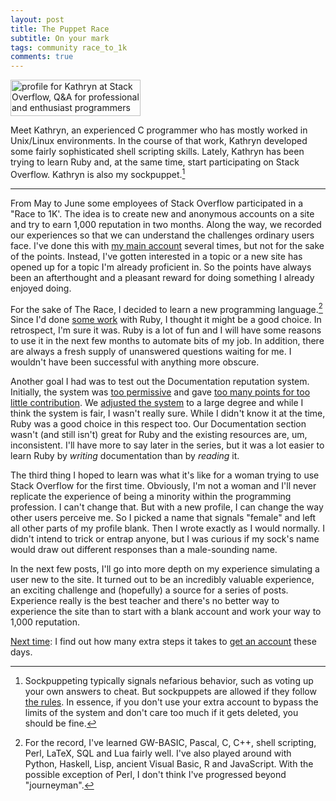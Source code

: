 ```yaml
---
layout: post
title: The Puppet Race
subtitle: On your mark
tags: community race_to_1k
comments: true
---
```


<a href="https://stackoverflow.com/users/7948068/kathryn"> <img
src="https://stackoverflow.com/users/flair/7948068.png" width="208"
height="58" alt="profile for Kathryn at Stack Overflow, Q&amp;A for
professional and enthusiast programmers" title="profile for Kathryn at
Stack Overflow, Q&amp;A for professional and enthusiast programmers">
</a>

Meet Kathryn, an experienced C programmer who has mostly worked in
Unix/Linux environments. In the course of that work, Kathryn developed
some fairly sophisticated shell scripting skills. Lately, Kathryn has
been trying to learn Ruby and, at the same time, start participating
on Stack Overflow. Kathryn is also my sockpuppet.[^1]

---

From May to June some employees of Stack Overflow participated in a
"Race to 1K'. The idea is to create new and anonymous accounts on a
site and try to earn 1,000 reputation in two months. Along the way, we
recorded our experiences so that we can understand the challenges
ordinary users face. I've done this with
[my main account](https://stackexchange.com/users/1083/jon-ericson?tab=accounts)
several times, but not for the sake of the points. Instead, I've
gotten interested in a topic or a new site has opened up for a topic
I'm already proficient in. So the points have always been an
afterthought and a pleasant reward for doing something I already
enjoyed doing.

For the sake of The Race, I decided to learn a new programming
language.[^2] Since I'd done
[some work](https://stackapps.com/questions/6337/se2jekyll-rb-export-stack-exchange-posts-for-use-on-jekyll-blogs)
with Ruby, I thought it might be a good choice. In retrospect, I'm
sure it was. Ruby is a lot of fun and I will have some reasons to use
it in the next few months to automate bits of my job. In addition,
there are always a fresh supply of unanswered questions waiting for
me. I wouldn't have been successful with anything more obscure.

Another goal I had was to test out the Documentation reputation
system. Initially, the system was
[too permissive](https://meta.stackoverflow.com/questions/328703/addressing-documentation-repgateapocalypse)
and gave
[too many points for too little contribution](https://meta.stackoverflow.com/questions/328866/dont-give-me-reputation-points-for-making-an-edit-to-a-documentation-topic). We
[adjusted the system](https://meta.stackoverflow.com/questions/334551/documentation-reputation-update-is-live)
to a large degree and while I think the system is fair, I wasn't
really sure. While I didn't know it at the time, Ruby was a good
choice in this respect too. Our Documentation section wasn't (and
still isn't) great for Ruby and the existing resources are, um,
inconsistent. I'll have more to say later in the series, but it was a
lot easier to learn Ruby by _writing_ documentation than by _reading_
it.

The third thing I hoped to learn was what it's like for a woman trying
to use Stack Overflow for the first time. Obviously, I'm not a woman
and I'll never replicate the experience of being a minority within the
programming profession. I can't change that. But with a new profile, I
can change the way other users perceive me. So I picked a name that
signals "female" and left all other parts of my profile blank. Then I
wrote exactly as I would normally. I didn't intend to trick or entrap
anyone, but I was curious if my sock's name would draw out different
responses than a male-sounding name.

In the next few posts, I'll go into more depth on my experience
simulating a user new to the site. It turned out to be an incredibly
valuable experience, an exciting challenge and (hopefully) a source
for a series of posts. Experience really is the best teacher and
there's no better way to experience the site than to start with a
blank account and work your way to 1,000 reputation.

[Next time](/2017/07/28/race_to_1k_2.html): I find out how many extra steps it takes to
[get an account](/2017/07/28/race_to_1k_2.html) these days.



[^1]:

    Sockpuppeting typically signals nefarious behavior, such as voting
    up your own answers to cheat. But sockpuppets are allowed if they
    follow
    [the rules](https://meta.stackexchange.com/a/57685/1438). In
    essence, if you don't use your extra account to bypass the limits
    of the system and don't care too much if it gets deleted, you
    should be fine.

[^2]:

    For the record, I've learned GW-BASIC, Pascal, C, C++, shell
    scripting, Perl, LaTeX, SQL and Lua fairly well. I've also played
    around with Python, Haskell, Lisp, ancient Visual Basic, R and
    JavaScript. With the possible exception of Perl, I don't think
    I've progressed beyond "journeyman".

<!--  LocalWords:  sockpuppet href LocalWords sockpuppeting
 -->
<!--  LocalWords:  sockpuppets repgateapocalypse
 -->
